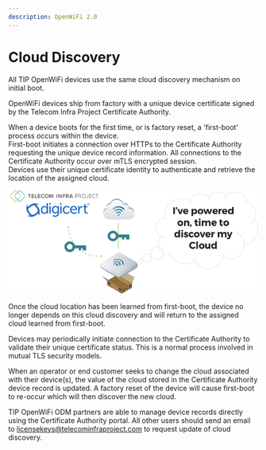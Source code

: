 ```yaml
---
description: OpenWiFi 2.0
---
```


# Cloud Discovery

All TIP OpenWiFi devices use the same cloud discovery mechanism on initial boot.

OpenWiFi devices ship from factory with a unique device certificate signed by the Telecom Infra Project Certificate Authority.

When a device boots for the first time, or is factory reset, a 'first-boot' process occurs within the device.  
First-boot initiates a connection over HTTPs to the Certificate Authority requesting the unique device record information. All connections to the Certificate Authority occur over mTLS encrypted session.  
Devices use their unique certificate identity to authenticate and retrieve the location of the assigned cloud.

![Device First Boot / Factory Cloud Discovery](../../.gitbook/assets/image%20%2824%29.png)

Once the cloud location has been learned from first-boot, the device no longer depends on this cloud discovery and will return to the assigned cloud learned from first-boot.

Devices may periodically initiate connection to the Certificate Authority to validate their unique certificate status. This is a normal process involved in mutual TLS security models.

When an operator or end customer seeks to change the cloud associated with their device\(s\), the value of the cloud stored in the Certificate Authority device record is updated. A factory reset of the device will cause first-boot to re-occur which will then discover the new cloud.

TIP OpenWiFi ODM partners are able to manage device records directly using the Certificate Authority portal. All other users should send an email to licensekeys@telecominfraproject.com to request update of cloud discovery.

